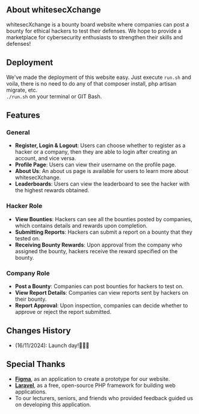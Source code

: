 ## **About whitesecXchange**
whitesecXchange is a bounty board website where companies can post a bounty for ethical hackers to test their defenses. We hope to provide a marketplace for cybersecurity enthusiasts to strengthen their skills and defenses!

## **Deployment**
We've made the deployment of this website easy. Just execute <code>run.sh</code> and voila, there is no need to do any of that composer install, php artisan migrate, etc.
<br><code>./run.sh</code> on your terminal or GIT Bash.

## **Features**
### **General**
- **Register, Login & Logout**: Users can choose whether to register as a hacker or a company, then they are able to login after creating an account, and vice versa.
- **Profile Page**: Users can view their username on the profile page.
- **About Us**: An about us page is available for users to learn more about whitesecXchange.
- **Leaderboards**: Users can view the leaderboard to see the hacker with the highest rewards obtained.

### **Hacker Role**
- **View Bounties**: Hackers can see all the bounties posted by companies, which contains details and rewards upon completion.
- **Submitting Reports**: Hackers can submit a report on a bounty that they tested on.
- **Receiving Bounty Rewards**: Upon approval from the company who assigned the bounty, hackers receive the reward specified on the bounty.

### **Company Role**
- **Post a Bounty**: Companies can post bounties for hackers to test on.
- **View Report Details**: Companies can view reports sent by hackers on their bounty.
- **Report Approval**: Upon inspection, companies can decide whether to approve or reject the report submitted.

## **Changes History**
- (16/11/2024): Launch day!🎉🎉🎉

## **Special Thanks**
- **[Figma](https://www.figma.com/)**, as an application to create a prototype for our website.
- **[Laravel](https://laravel.com/)**, as a free, open-source PHP framework for building web applications.
- To our lecturers, seniors, and friends who provided feedback guided us on developing this application.
